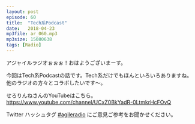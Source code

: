 ```yaml
---
layout: post
episode: 60
title:  "Tech系Podcast"
date:   2018-04-23
mp3file: ar_060.mp3
mp3size: 15080638
tags: [Radio]
---
```


アジャイルラジオぉぉぉ！おはようございまーす。  

今回はTech系Podcastの話です。Tech系だけでもほんといろいろありますね。  
他のラジオの方々とコラボしたいです～。  

せろりんねさんのYouTubeはこちら。  
https://www.youtube.com/channel/UCxZ0BkYadR-0LtmkrHcFOvQ  

Twitter ハッシュタグ [#agileradio](https://twitter.com/intent/tweet?hashtags=agileradio) にご意見ご参考をお聞かせください。


